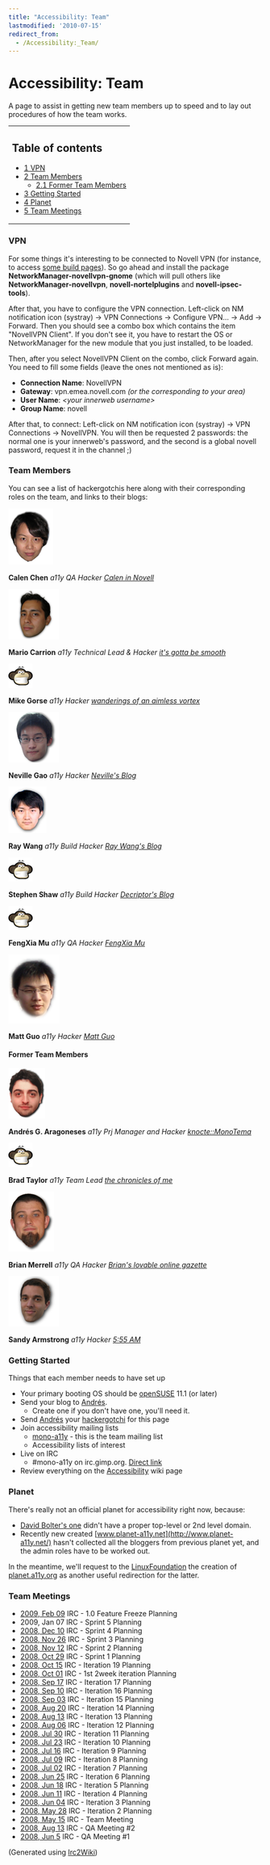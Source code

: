 ```yaml
---
title: "Accessibility: Team"
lastmodified: '2010-07-15'
redirect_from:
  - /Accessibility:_Team/
---
```


Accessibility: Team
===================

A page to assist in getting new team members up to speed and to lay out procedures of how the team works.

<table>
<col width="100%" />
<tbody>
<tr class="odd">
<td align="left"><h2>Table of contents</h2>
<ul>
<li><a href="#vpn">1 VPN</a></li>
<li><a href="#team-members">2 Team Members</a>
<ul>
<li><a href="#former-team-members">2.1 Former Team Members</a></li>
</ul></li>
<li><a href="#getting-started">3 Getting Started</a></li>
<li><a href="#planet">4 Planet</a></li>
<li><a href="#team-meetings">5 Team Meetings</a></li>
</ul></td>
</tr>
</tbody>
</table>

### VPN

For some things it's interesting to be connected to Novell VPN (for instance, to access [some build pages](http://build1.sled.lab.novell.com/uia/)). So go ahead and install the package **NetworkManager-novellvpn-gnome** (which will pull others like **NetworkManager-novellvpn**, **novell-nortelplugins** and **novell-ipsec-tools**).

After that, you have to configure the VPN connection. Left-click on NM notification icon (systray) -\> VPN Connections -\> Configure VPN... -\> Add -\> Forward. Then you should see a combo box which contains the item "NovellVPN Client". If you don't see it, you have to restart the OS or NetworkManager for the new module that you just installed, to be loaded.

Then, after you select NovellVPN Client on the combo, click Forward again. You need to fill some fields (leave the ones not mentioned as is):

-   **Connection Name**: NovellVPN
-   **Gateway**: vpn.emea.novell.com *(or the corresponding to your area)*
-   **User Name**: *\<your innerweb username\>*
-   **Group Name**: novell

After that, to connect: Left-click on NM notification icon (systray) -\> VPN Connections -\> NovellVPN. You will then be requested 2 passwords: the normal one is your innerweb's password, and the second is a global novell password, request it in the channel ;)

### Team Members

You can see a list of hackergotchis here along with their corresponding roles on the team, and links to their blogs:

[![Calen.png](/archived/images/5/59/Calen.png)](/archived/images/5/59/Calen.png)

**Calen Chen**
*a11y QA Hacker*
*[Calen in Novell](http://calen-innovell.blogspot.com)*

[![Hackergotchi-mario.png](/archived/images/b/b5/Hackergotchi-mario.png)](/archived/images/b/b5/Hackergotchi-mario.png)

**Mario Carrion**
*a11y Technical Lead & Hacker*
*[it's gotta be smooth](http://blog.carrion.ws/)*

[![None.png](/archived/images/e/e3/None.png)](/archived/images/e/e3/None.png)

**Mike Gorse**
*a11y Hacker*
*[wanderings of an aimless vortex](http://lightvortex.livejournal.com)*

[![Ngao.png](/archived/images/e/e9/Ngao.png)](/archived/images/e/e9/Ngao.png)

**Neville Gao**
*a11y Hacker*
*[Neville's Blog](http://figod.blogspot.com/)*

[![Ray.png](/archived/images/3/34/Ray.png)](/archived/images/3/34/Ray.png)

**Ray Wang**
*a11y Build Hacker*
*[Ray Wang's Blog](http://gnuray.blogspot.com)*

[![None.png](/archived/images/e/e3/None.png)](/archived/images/e/e3/None.png)

**Stephen Shaw**
*a11y Build Hacker*
*[Decriptor's Blog](http://www.decriptor.com)*

[![None.png](/archived/images/e/e3/None.png)](/archived/images/e/e3/None.png)

**FengXia Mu**
*a11y QA Hacker*
*[FengXia Mu](http://fengxiamu.spaces.live.com/)*

[![Matt.png](/archived/images/0/0a/Matt.png)](/archived/images/0/0a/Matt.png)

**Matt Guo**
*a11y Hacker*
*[Matt Guo](http://blog.mattguo.com)*

#### Former Team Members

[![Knocte.png](/archived/images/5/54/Knocte.png)](/archived/images/5/54/Knocte.png)

**Andrés G. Aragoneses**
*a11y Prj Manager and Hacker*
*[knocte::MonoTema](http://knocte.blogspot.com)*

[![None.png](/archived/images/e/e3/None.png)](/archived/images/e/e3/None.png)

**Brad Taylor**
*a11y Team Lead*
*[the chronicles of me](http://brad.getcoded.net)*

[![Bgmerrell0.png](/archived/images/1/17/Bgmerrell0.png)](/archived/images/1/17/Bgmerrell0.png)

**Brian Merrell**
*a11y QA Hacker*
*[Brian's lovable online gazette](http://bgmerrell.blogspot.com)*

[![Sandy.png](/archived/images/4/4e/Sandy.png)](/archived/images/4/4e/Sandy.png)

**Sandy Armstrong**
*a11y Hacker*
*[5:55 AM](http://automorphic.blogspot.com)*

### Getting Started

Things that each member needs to have set up

-   Your primary booting OS should be [openSUSE](http://www.opensuse.org) 11.1 (or later)
-   Send your blog to [Andrés](mailto:aaragoneses@novell.com).
    -   Create one if you don't have one, you'll need it.
-   Send [Andrés](mailto:aaragoneses@novell.com) your [hackergotchi](http://en.wikipedia.org/wiki/Hackergotchi) for this page
-   Join accessibility mailing lists
    -   [mono-a11y](http://forge.novell.com/mailman/listinfo/mono-a11y) - this is the team mailing list
    -   Accessibility lists of interest
-   Live on IRC
    -   \#mono-a11y on irc.gimp.org. [Direct link](irc://irc.gnome.org/mono-a11y)
-   Review everything on the [Accessibility](/Accessibility) wiki page

### Planet

There's really not an official planet for accessibility right now, because:

-   [David Bolter's one](http://aplanet.atrc.utoronto.ca/) didn't have a proper top-level or 2nd level domain.
-   Recently new created [www.planet-a11y.net](http://www.planet-a11y.net/) hasn't collected all the bloggers from previous planet yet, and the admin roles have to be worked out.

In the meantime, we'll request to the [LinuxFoundation](http://www.linuxfoundation.org) the creation of [planet.a11y.org](http://planet.a11y.org) as another useful redirection for the latter.

### Team Meetings

-   [2009, Feb 09](/Accessibility:_Team_Meetings_2009_Feb_09) IRC - 1.0 Feature Freeze Planning
-   2009, Jan 07 IRC - Sprint 5 Planning
-   [2008, Dec 10](/Accessibility:_Team_Meetings_2008_Dec_10) IRC - Sprint 4 Planning
-   [2008, Nov 26](/Accessibility:_Team_Meetings_2008_Nov_26) IRC - Sprint 3 Planning
-   [2008, Nov 12](/Accessibility:_Team_Meetings_2008_Nov_12) IRC - Sprint 2 Planning
-   [2008, Oct 29](/Accessibility:_Team_Meetings_2008_Oct_29) IRC - Sprint 1 Planning
-   [2008, Oct 15](/Accessibility:_Team_Meetings_2008_Oct_15) IRC - Iteration 19 Planning
-   [2008, Oct 01](/Accessibility:_Team_Meetings_2008_Oct_01) IRC - 1st 2week iteration Planning
-   [2008, Sep 17](/Accessibility:_Team_Meetings_2008_Sep_17) IRC - Iteration 17 Planning
-   [2008, Sep 10](/Accessibility:_Team_Meetings_2008_Sep_10) IRC - Iteration 16 Planning
-   [2008, Sep 03](/Accessibility:_Team_Meetings_2008_Sep_03) IRC - Iteration 15 Planning
-   [2008, Aug 20](/Accessibility:_Team_Meetings_2008_Aug_20) IRC - Iteration 14 Planning
-   [2008, Aug 13](/Accessibility:_Team_Meetings_2008_Aug_13) IRC - Iteration 13 Planning
-   [2008, Aug 06](/Accessibility:_Team_Meetings_2008_Aug_06) IRC - Iteration 12 Planning
-   [2008, Jul 30](/Accessibility:_Team_Meetings_2008_Jul_30) IRC - Iteration 11 Planning
-   [2008, Jul 23](/Accessibility:_Team_Meetings_2008_Jul_23) IRC - Iteration 10 Planning
-   [2008, Jul 16](/Accessibility:_Team_Meetings_2008_Jul_16) IRC - Iteration 9 Planning
-   [2008, Jul 09](/Accessibility:_Team_Meetings_2008_Jul_09) IRC - Iteration 8 Planning
-   [2008, Jul 02](/Accessibility:_Team_Meetings_2008_Jul_02) IRC - Iteration 7 Planning
-   [2008, Jun 25](/Accessibility:_Team_Meetings_2008_Jun_25) IRC - Iteration 6 Planning
-   [2008, Jun 18](/Accessibility:_Team_Meetings_2008_Jun_18) IRC - Iteration 5 Planning
-   [2008, Jun 11](/Accessibility:_Team_Meetings_2008_Jun_11) IRC - Iteration 4 Planning
-   [2008, Jun 04](/Accessibility:_Team_Meetings_2008_Jun_04) IRC - Iteration 3 Planning
-   [2008, May 28](/Accessibility:_Team_Meetings_2008_May_28) IRC - Iteration 2 Planning
-   [2008, May 15](/Accessibility:_Team_Meetings_2008_May_15) IRC - Team Meeting
-   [2008, Aug 13](/Accessibility:_QA_Meetings_2008_Aug_13) IRC - QA Meeting #2
-   [2008, Jun 5](/Accessibility:_QA_Meetings_2008_Jun_5) IRC - QA Meeting #1

(Generated using [Irc2Wiki](/Irc2Wiki))

